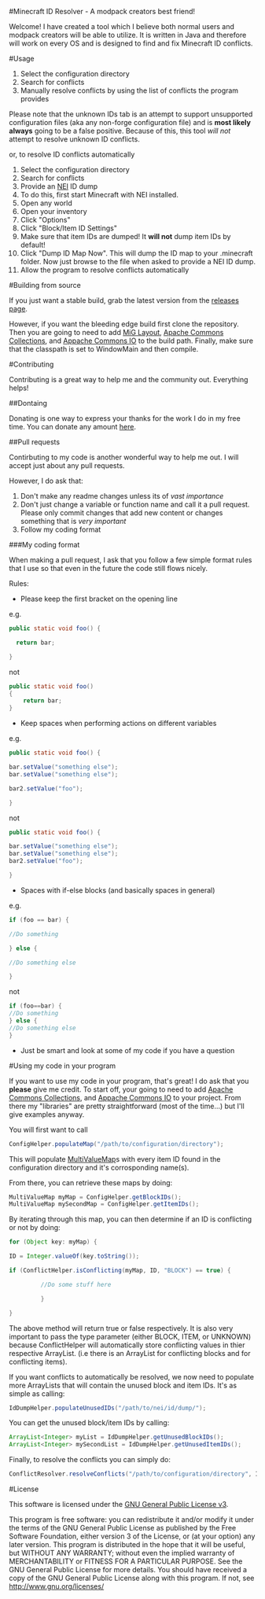 #Minecraft ID Resolver - A modpack creators best friend!

Welcome! I have created a tool which I believe both normal users and modpack creators will be able to utilize. It is written in Java and therefore will work on every OS and is designed to find and fix Minecraft ID conflicts.

#Usage

1. Select the configuration directory
2. Search for conflicts
3. Manually resolve conflicts by using the list of conflicts the program provides

Please note that the unknown IDs tab is an attempt to support unsupported configuration files (aka any non-forge configuration file) and is **most likely always** going to be a false positive. Because of this, this tool *will not* attempt to resolve unknown ID conflicts.

or, to resolve ID conflicts automatically

1. Select the configuration directory
2. Search for conflicts
3. Provide an [NEI](http://www.minecraftforum.net/topic/909223-147152-smp-chickenbones-mods/) ID dump
 1. To do this, first start Minecraft with NEI installed.
 2. Open any world
 3. Open your inventory
 4. Click "Options"
 5. Click "Block/Item ID Settings"
 6. Make sure that item IDs are dumped! It **will not** dump item IDs by default!
 7. Click "Dump ID Map Now". This will dump the ID map to your .minecraft folder. Now just browse to the file when asked to provide a NEI ID dump.
4. Allow the program to resolve conflicts automatically

#Building from source

If you just want a stable build, grab the latest version from the [releases page](https://github.com/SS111/Minecraft-ID-Resolver/releases).

However, if you want the bleeding edge build first clone the repository. Then you are going to need to add [MiG Layout](http://www.miglayout.com/), [Apache Commons Collections](http://commons.apache.org/proper/commons-collections/), and [Appache Commons IO](http://commons.apache.org/proper/commons-io/) to the build path. Finally, make sure that the classpath is set to WindowMain and then compile.

#Contributing

Contributing is a great way to help me and the community out. Everything helps!

##Dontaing 

Donating is one way to express your thanks for the work I do in my free time. You can donate any amount [here](https://www.paypal.com/cgi-bin/webscr?cmd=_s-xclick&hosted_button_id=DBT788PS4EN8J).

##Pull requests

Contirbuting to my code is another wonderful way to help me out. I will accept just about any pull requests.

However, I do ask that:

1. Don't make any readme changes unless its of *vast importance*
2. Don't just change a variable or function name and call it a pull request. Please only commit changes that add new content or changes something that is *very important*
3. Follow my coding format

###My coding format

When making a pull request, I ask that you follow a few simple format rules that I use so that even in the future the code still flows nicely.

Rules:

+ Please keep the first bracket on the opening line

e.g.

```java
public static void foo() {

  return bar;

}
```

not

```java
public static void foo()
{
	return bar;
}
```

+ Keep spaces when performing actions on different variables

e.g.

```java
public static void foo() {

bar.setValue("something else");
bar.setValue("something else");

bar2.setValue("foo");

}
```

not

```java
public static void foo() {

bar.setValue("something else");
bar.setValue("something else");
bar2.setValue("foo");

}
```

* Spaces with if-else blocks (and basically spaces in general)

e.g.

```java
if (foo == bar) {

//Do something

} else {

//Do something else

}
```

not

```java
if (foo==bar) {
//Do something
} else {
//Do something else
}
```

* Just be smart and look at some of my code if you have a question

#Using my code in your program

If you want to use my code in your program, that's great! I do ask that you **please** give me credit. To start off, your going to need to add [Apache Commons Collections](http://commons.apache.org/proper/commons-collections/), and [Appache Commons IO](http://commons.apache.org/proper/commons-io/) to your project. From there my "libraries" are pretty straightforward (most of the time...) but I'll give examples anyway.

You will first want to call

```java
ConfigHelper.populateMap("/path/to/configuration/directory");
```

This will populate [MultiValueMap](http://commons.apache.org/proper/commons-collections/apidocs/org/apache/commons/collections4/map/MultiValueMap.html)s with every item ID found in the configuration directory and it's corrosponding name(s).

From there, you can retrieve these maps by doing:

```java
MultiValueMap myMap = ConfigHelper.getBlockIDs();
MultiValueMap mySecondMap = ConfigHelper.getItemIDs();
```

By iterating through this map, you can then determine if an ID is conflicting or not by doing:

```java
for (Object key: myMap) {

ID = Integer.valueOf(key.toString());

if (ConflictHelper.isConflicting(myMap, ID, "BLOCK") == true) {

         //Do some stuff here

         }

}
```

The above method will return true or false respectively. It is also very important to pass the type parameter (either BLOCK, ITEM, or UNKNOWN) because ConflictHelper will automatically store conflicting values in thier respective ArrayList. (i.e there is an ArrayList for conflicting blocks and for conflicting items).

If you want conflicts to automatically be resolved, we now need to populate more ArrayLists that will contain the unused block and item IDs. It's as simple as calling:

```java
IdDumpHelper.populateUnusedIDs("/path/to/nei/id/dump/");
```

You can get the unused block/item IDs by calling:

```java
ArrayList<Integer> myList = IdDumpHelper.getUnusedBlockIDs();
ArrayList<Integer> mySecondList = IdDumpHelper.getUnusedItemIDs();
```

Finally, to resolve the conflicts you can simply do:

```java
ConflictResolver.resolveConflicts("/path/to/configuration/directory", IdDumpHelper.getUnusedBlockIDs(), IdDumpHelper.getUnusedItemIDs(), ConflictHelper.getConflictingBlocks(), ConflictHelper.getConflictingItems());
```

#License

This software is licensed under the [GNU General Public License v3](http://www.gnu.org/licenses/gpl-3.0.html).

This program is free software: you can redistribute it and/or modify it under the terms of the GNU General Public License as published by the Free Software Foundation, either version 3 of the License, or (at your option) any later version.
This program is distributed in the hope that it will be useful, but WITHOUT ANY WARRANTY; without even the implied warranty of MERCHANTABILITY or FITNESS FOR A PARTICULAR PURPOSE. See the GNU General Public License for more details.
You should have received a copy of the GNU General Public License along with this program. If not, see http://www.gnu.org/licenses/
